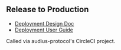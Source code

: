 ## Release to Production

* [Deployment Design Doc](https://www.notion.so/Deployment-Design-Doc-67f4fb5fb7574320a45dd63082ec4adf)
* [Deployment User Guide](https://www.notion.so/audiusproject/Deployment-User-Guide-708a8f64881740219d3f77707e73a097)

Called via audius-protocol's CircleCI project.
